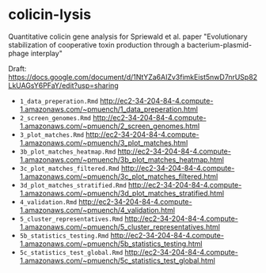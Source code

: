 # colicin-lysis
Quantitative colicin gene analysis for Spriewald et al. paper "Evolutionary stabilization of cooperative toxin production through a bacterium-plasmid-phage interplay"

Draft: https://docs.google.com/document/d/1NtYZa6AIZv3fimkEist5nwD7nrUSp82LkUAGsY6PFaY/edit?usp=sharing

- `1_data_preperation.Rmd` http://ec2-34-204-84-4.compute-1.amazonaws.com/~pmuench/1_data_preperation.html
- `2_screen_genomes.Rmd` http://ec2-34-204-84-4.compute-1.amazonaws.com/~pmuench/2_screen_genomes.html
- `3_plot_matches.Rmd` http://ec2-34-204-84-4.compute-1.amazonaws.com/~pmuench/3_plot_matches.html
- `3b_plot_matches_heatmap.Rmd` http://ec2-34-204-84-4.compute-1.amazonaws.com/~pmuench/3b_plot_matches_heatmap.html
- `3c_plot_matches_filtered.Rmd`  http://ec2-34-204-84-4.compute-1.amazonaws.com/~pmuench/3c_plot_matches_filtered.html
- `3d_plot_matches_stratified.Rmd` http://ec2-34-204-84-4.compute-1.amazonaws.com/~pmuench/3d_plot_matches_stratified.html
- `4_validation.Rmd` http://ec2-34-204-84-4.compute-1.amazonaws.com/~pmuench/4_validation.html
- `5_cluster_representatives.Rmd` http://ec2-34-204-84-4.compute-1.amazonaws.com/~pmuench/5_cluster_representatives.html
- `5b_statistics_testing.Rmd` http://ec2-34-204-84-4.compute-1.amazonaws.com/~pmuench/5b_statistics_testing.html
- `5c_statistics_test_global.Rmd` http://ec2-34-204-84-4.compute-1.amazonaws.com/~pmuench/5c_statistics_test_global.html
